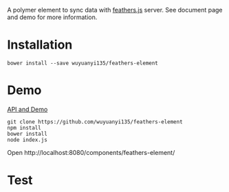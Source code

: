 A polymer element to sync data with [feathers.js](http://feathersjs.com/) server. See document page and demo for more information.

# Installation
```
bower install --save wuyuanyi135/feathers-element
```
# Demo
[API and Demo](https://feathers-element.mybluemix.net/components/feathers-element/)


```
git clone https://github.com/wuyuanyi135/feathers-element
npm install 
bower install
node index.js
```
Open http://localhost:8080/components/feathers-element/

# Test

